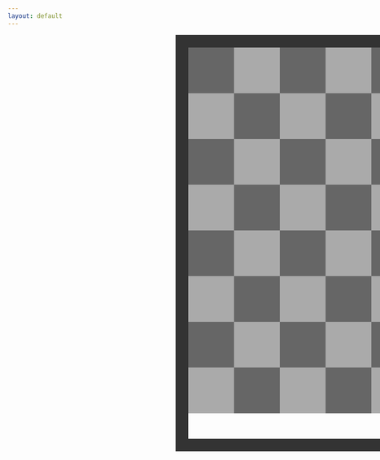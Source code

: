 ```yaml
---
layout: default
---
```


<html>

<head>
<meta charset="UTF-8"> 
<title>Chessboard</title>

<style type="text/css">

.chessboard {
    width: 770px;
    height: 770px;
    margin: 0 330px;
    border: 25px solid #333;
}
.dark {
    float: left;
    width: 90px;
    height: 90px;
    background-color: #666;
    text-align:center;
    display: table-cell;
    vertical-align:middle;
}
.light {
    float: left;
    width: 90px;
    height: 90px;
    background-color: #aaa;
    text-align:center;
    display: table-cell;
    vertical-align:middle;
}
.selected {
    float: left;
    width: 90px;
    height: 90px;
    background-color: #f0ff00;
    text-align:center;
    display: table-cell;
    vertical-align:middle;
}

</style>

</head>

<body>

<div class="chessboard">

<div id="a8" class="dark"></div>
<div id="b8" class="light"></div>
<div id="c8" class="dark"></div>
<div id="d8" class="light"></div>
<div id="e8" class="dark"></div>
<div id="f8" class="light"></div>
<div id="g8" class="dark"></div>
<div id="h8" class="light"></div>

<div id="a7" class="light"></div>
<div id="b7" class="dark"></div>
<div id="c7" class="light"></div>
<div id="d7" class="dark"></div>
<div id="e7" class="light"></div>
<div id="f7" class="dark"></div>
<div id="g7" class="light"></div>
<div id="h7" class="dark"></div>

<div id="a6" class="dark"></div>
<div id="b6" class="light"></div>
<div id="c6" class="dark"></div>
<div id="d6" class="light"></div>
<div id="e6" class="dark"></div>
<div id="f6" class="light"></div>
<div id="g6" class="dark"></div>
<div id="h6" class="light"></div>

<div id="a5" class="light"></div>
<div id="b5" class="dark"></div>
<div id="c5" class="light"></div>
<div id="d5" class="dark"></div>
<div id="e5" class="light"></div>
<div id="f5" class="dark"></div>
<div id="g5" class="light"></div>
<div id="h5" class="dark"></div>

<div id="a4" class="dark"></div>
<div id="b4" class="light"></div>
<div id="c4" class="dark"></div>
<div id="d4" class="light"></div>
<div id="e4" class="dark"></div>
<div id="f4" class="light"></div>
<div id="g4" class="dark"></div>
<div id="h4" class="light"></div>

<div id="a3" class="light"></div>
<div id="b3" class="dark"></div>
<div id="c3" class="light"></div>
<div id="d3" class="dark"></div>
<div id="e3" class="light"></div>
<div id="f3" class="dark"></div>
<div id="g3" class="light"></div>
<div id="h3" class="dark"></div>

<div id="a2" class="dark"></div>
<div id="b2" class="light"></div>
<div id="c2" class="dark"></div>
<div id="d2" class="light"></div>
<div id="e2" class="dark"></div>
<div id="f2" class="light"></div>
<div id="g2" class="dark"></div>
<div id="h2" class="light"></div>

<div id="a1" class="light"></div>
<div id="b1" class="dark"></div>
<div id="c1" class="light"></div>
<div id="d1" class="dark"></div>
<div id="e1" class="light"></div>
<div id="f1" class="dark"></div>
<div id="g1" class="light"></div>
<div id="h1" class="dark"></div>
</div>
</body>
<script src="assets/js/chessLogic.js">
</script>
</html>
<script>
    lettersOnBoard = "abcdefgh";
            //useful functions
            function getKeyByValue(object, value, type) {
            if (type == 1){
                return Object.keys(object).find(key => object[key] === value);
            }
            if (type == 2){
                return Object.keys(object).find(key => object[0][key] === value);
            }
            else{
                return "";
            }
        }
        function setBoard(obj){
            chessBoard[obj.position] = [obj.color + obj.id, obj]
        }
        function movePiece(currentM, newM){
            chessBoard[currentM][1].move(newM, currentM)
        }
        let color = true;
        let moving = false;
        function putOnBoard(id) {
            document.getElementById(id + "i").src = chessPieces[chessBoard[id][0][0]+chessBoard[id][0][1]];
            document.getElementById(id).style.fontSize = "60px";
            try{document.getElementById(id).classList.remove('selected')}catch{}
            if (id.split("")[1] == "1") color = !color;
            if (color){document.getElementById(id).classList.add('dark');}
            else document.getElementById(id).classList.add('light');
            color = !color;
        }
        function putBoard(){
            for (x in chessBoard){
                putOnBoard(x);
            }
        }
        // all of the setup
        chessBoard = {};
        //assigns the board
        for (j = 0; j <= 7; j++){
            letter = lettersOnBoard[j];
            for (i = 1; i <= 8; i++){
                var newKey = letter + i;
                chessBoard[newKey] = ["OO", undefined]
            }
        }
        let currentM = [];
        let localColor = "";
        // assigns chess piece codes to their emoji 
        let chessPieces = {
            wP: "https://user-images.githubusercontent.com/111609656/217071377-db75d413-d178-4510-98da-684d71e2a9ef.jpeg",
            wR: "https://user-images.githubusercontent.com/111609656/211652996-c0172ff0-be0a-4dbb-bb88-3171928d002e.png",
            wN: "https://user-images.githubusercontent.com/111609656/211653992-32ec4aa8-0efc-461c-ad3f-d920a7de3409.png",
            wB: "https://user-images.githubusercontent.com/111609656/211654176-b3c7d962-1b34-44be-9517-2bacbccbb0fe.png",
            wQ: "https://user-images.githubusercontent.com/111609656/211654354-0f620469-cc9e-4e53-ba86-4f6016a99946.png",
            wK: "https://user-images.githubusercontent.com/111609656/211654476-3a8ddc05-829d-4811-9dc9-9fa6b6a7e462.png",
            OO: "",
            bP: "https://user-images.githubusercontent.com/111609656/211784497-79850d37-9666-41e1-bc81-5cb9b8becea1.png",
            bR: "https://user-images.githubusercontent.com/111609656/211785224-44d3331d-1c23-4f9b-8b57-b8cb22a35ad7.png",
            bN: "https://user-images.githubusercontent.com/111609656/211785423-30a117d0-5217-4f90-8632-a35d06182765.png",
            bB: "https://user-images.githubusercontent.com/111609656/211785559-87619dcd-9225-4d71-9807-58e2bfb7b9c1.png",
            bQ: "https://user-images.githubusercontent.com/111609656/211785666-0fad7801-bf94-4da7-9b40-a0675421b9e6.png",
            bK: "https://user-images.githubusercontent.com/111609656/211785742-301835f0-cc33-4499-9364-c44461471ea5.png",
        }
        //move counter
        let turn = 0;
        //Queens
        let queenw = new queen("d1", "w")
        setBoard(queenw)
        let queenb = new queen("d8", "b")
        setBoard(queenb)
        //Bishops
        let bishopb1 = new bishop("c8", "b");
        setBoard(bishopb1)
        let bishopb2 = new bishop("f8", "b");
        setBoard(bishopb2)
        let bishopw1 = new bishop("c1", "w");
        setBoard(bishopw1)
        let bishopw2 = new bishop("f1", "w");
        setBoard(bishopw2)
        //Rooks
        let rookb1 = new rook("a8", "b");
        setBoard(rookb1)
        let rookb2 = new rook("h8", "b");
        setBoard(rookb2)
        let rookw1 = new rook("a1", "w");
        setBoard(rookw1)
        let rookw2 = new rook("h1", "w");
        setBoard(rookw2)
        //Pawns
        let pawnw1 = new pawn("a2", "w")
        setBoard(pawnw1)
        let pawnw2 = new pawn("b2", "w")
        setBoard(pawnw2)
        let pawnw3 = new pawn("c2", "w")
        setBoard(pawnw3)
        let pawnw4 = new pawn("d2", "w")
        setBoard(pawnw4)
        let pawnw5 = new pawn("e2", "w")
        setBoard(pawnw5)
        let pawnw6 = new pawn("f2", "w")
        setBoard(pawnw6)
        let pawnw7 = new pawn("g2", "w")
        setBoard(pawnw7)
        let pawnw8 = new pawn("h2", "w")
        setBoard(pawnw8)
        let pawnb1 = new pawn("a7", "b")
        setBoard(pawnb1)
        let pawnb2 = new pawn("b7", "b")
        setBoard(pawnb2)
        let pawnb3 = new pawn("c7", "b")
        setBoard(pawnb3)
        let pawnb4 = new pawn("d7", "b")
        setBoard(pawnb4)
        let pawnb5 = new pawn("e7", "b")
        setBoard(pawnb5)
        let pawnb6 = new pawn("f7", "b")
        setBoard(pawnb6)
        let pawnb7 = new pawn("g7", "b")
        setBoard(pawnb7)
        let pawnb8 = new pawn("h7", "b")
        setBoard(pawnb8)
        let kingw = new king ("e1", "w")
        setBoard(kingw)
        let kingb = new king ("e8", "b")
        setBoard(kingb)
        let knightw1 = new knight ("b1", "w")
        setBoard(knightw1)
        let knightw2 = new knight ("g1", "w")
        setBoard(knightw2)
        let knightb1 = new knight ("b8", "b")
        setBoard(knightb1)
        let knightb2 = new knight ("g8", "b")
        setBoard(knightb2)
        //puts the pieces on the board
        for (let i = 1; i < 9; i++){
            for (j in lettersOnBoard){
                const x = document.createElement('img') 
                let thisId = lettersOnBoard[j] + i;
                x.id=(thisId + "i")
                if (chessPieces[chessBoard[thisId][0][0]+chessBoard[thisId][0][1]] != ""){
                    x.src=(chessPieces[chessBoard[thisId][0][0]+chessBoard[thisId][0][1]])
                }
                document.getElementById(thisId).appendChild(x)
                document.getElementById(thisId).onclick = function () {move(this);};
            }
        }
        putBoard()
        function move(div){
            var id = div.id
            if (!moving && div.children[0].src[8] == "u" && turnMoveCheck(id)){
                moving = true
                if (div.children[0].src[8] == "u"){
                    currentM.push(id);
                    var moves = chessBoard[id][1].getAvailableMoves();
                    moves.forEach((c) => {
                        document.getElementById(c).classList.replace('dark', 'selected');
                        document.getElementById(c).classList.replace('light', 'selected');
                    })
                } 
            }else if (div.className == "selected"){
                movePiece(currentM[0], div.id)
                putBoard();
                moving = false;
                if (turn == 0){localColor = "w"}
                if (turn == 1){localColor = "b"}
                turn += 1;
                currentM = [];
            }else{
                putBoard();
                currentM = [];
                moving = false;
                if (div.children[0].src[8] == "u" && turnMoveCheck(id)){
                    move(id);
                }
            }
        }
        function turnMoveCheck(id){
            if (turn % 2 == 1 && chessBoard[id][0][0] == "b"){
                return true
            }
            if (turn % 2 == 0 && chessBoard[id][0][0] == "w"){
                return true
            }
            else {
                return false;
            }
        }
        function turnColorCheck(color){
            if (color == "w" && turn % 2 == 0){
                return true;
            }
            if (color == "b" && turn % 2 == 1){
                return true
            }
            else{
                return false
            }
        }
</script>